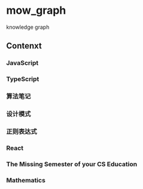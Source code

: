 # mow_graph
knowledge graph
## Contenxt
  ### JavaScript
  ### TypeScript
  ### 算法笔记
  ### 设计模式
  ### 正则表达式
  ### React
  ### The Missing Semester of your CS Education
  ### Mathematics
